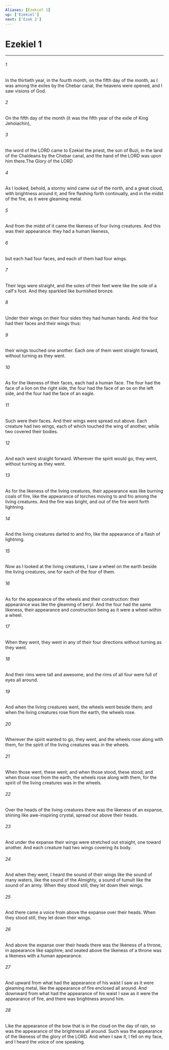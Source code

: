 ```yaml
---
Aliases: [Ezekiel 1]
up: ['Ezekiel']
next: ['Ezek 2']
---
```

# Ezekiel 1

***

 

###### 1 
In the thirtieth year, in the fourth month, on the fifth day of the month, as I was among the exiles by the Chebar canal, the heavens were opened, and I saw visions of God. 
 

###### 2 
On the fifth day of the month (it was the fifth year of the exile of King Jehoiachin), 
 

###### 3 
the word of the LORD came to Ezekiel the priest, the son of Buzi, in the land of the Chaldeans by the Chebar canal, and the hand of the LORD was upon him there.The Glory of the LORD
 
 

###### 4 
As I looked, behold, a stormy wind came out of the north, and a great cloud, with brightness around it, and fire flashing forth continually, and in the midst of the fire, as it were gleaming metal. 
 

###### 5 
And from the midst of it came the likeness of four living creatures. And this was their appearance: they had a human likeness, 
 

###### 6 
but each had four faces, and each of them had four wings. 
 

###### 7 
Their legs were straight, and the soles of their feet were like the sole of a calf's foot. And they sparkled like burnished bronze. 
 

###### 8 
Under their wings on their four sides they had human hands. And the four had their faces and their wings thus: 
 

###### 9 
their wings touched one another. Each one of them went straight forward, without turning as they went. 
 

###### 10 
As for the likeness of their faces, each had a human face. The four had the face of a lion on the right side, the four had the face of an ox on the left side, and the four had the face of an eagle. 
 

###### 11 
Such were their faces. And their wings were spread out above. Each creature had two wings, each of which touched the wing of another, while two covered their bodies. 
 

###### 12 
And each went straight forward. Wherever the spirit would go, they went, without turning as they went. 
 

###### 13 
As for the likeness of the living creatures, their appearance was like burning coals of fire, like the appearance of torches moving to and fro among the living creatures. And the fire was bright, and out of the fire went forth lightning. 
 

###### 14 
And the living creatures darted to and fro, like the appearance of a flash of lightning.
 
 

###### 15 
Now as I looked at the living creatures, I saw a wheel on the earth beside the living creatures, one for each of the four of them. 
 

###### 16 
As for the appearance of the wheels and their construction: their appearance was like the gleaming of beryl. And the four had the same likeness, their appearance and construction being as it were a wheel within a wheel. 
 

###### 17 
When they went, they went in any of their four directions without turning as they went. 
 

###### 18 
And their rims were tall and awesome, and the rims of all four were full of eyes all around. 
 

###### 19 
And when the living creatures went, the wheels went beside them; and when the living creatures rose from the earth, the wheels rose. 
 

###### 20 
Wherever the spirit wanted to go, they went, and the wheels rose along with them, for the spirit of the living creatures was in the wheels. 
 

###### 21 
When those went, these went; and when those stood, these stood; and when those rose from the earth, the wheels rose along with them, for the spirit of the living creatures was in the wheels.
 
 

###### 22 
Over the heads of the living creatures there was the likeness of an expanse, shining like awe-inspiring crystal, spread out above their heads. 
 

###### 23 
And under the expanse their wings were stretched out straight, one toward another. And each creature had two wings covering its body. 
 

###### 24 
And when they went, I heard the sound of their wings like the sound of many waters, like the sound of the Almighty, a sound of tumult like the sound of an army. When they stood still, they let down their wings. 
 

###### 25 
And there came a voice from above the expanse over their heads. When they stood still, they let down their wings.
 
 

###### 26 
And above the expanse over their heads there was the likeness of a throne, in appearance like sapphire; and seated above the likeness of a throne was a likeness with a human appearance. 
 

###### 27 
And upward from what had the appearance of his waist I saw as it were gleaming metal, like the appearance of fire enclosed all around. And downward from what had the appearance of his waist I saw as it were the appearance of fire, and there was brightness around him. 
 

###### 28 
Like the appearance of the bow that is in the cloud on the day of rain, so was the appearance of the brightness all around.
 Such was the appearance of the likeness of the glory of the LORD. And when I saw it, I fell on my face, and I heard the voice of one speaking.
 
